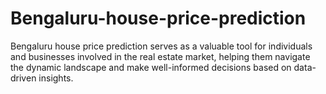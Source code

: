 # Bengaluru-house-price-prediction
Bengaluru house price prediction serves as a valuable tool for individuals and businesses involved in the real estate market, helping them navigate the dynamic landscape and make well-informed decisions based on data-driven insights.
